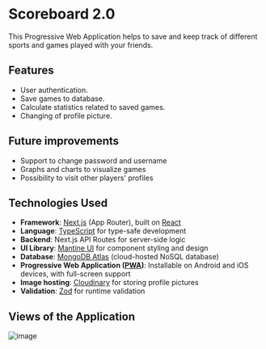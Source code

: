 # Scoreboard 2.0

This Progressive Web Application helps to save and keep track of different sports and games played with your friends.

## Features 
- User authentication.
- Save games to database.
- Calculate statistics related to saved games.
- Changing of profile picture.

## Future improvements
- Support to change password and username
- Graphs and charts to visualize games
- Possibility to visit other players' profiles

## Technologies Used
- **Framework**: [Next.js](https://nextjs.org/) (App Router), built on [React](https://react.dev/)
- **Language**: [TypeScript](https://www.typescriptlang.org/) for type-safe development
- **Backend**: Next.js API Routes for server-side logic
- **UI Library**: [Mantine UI](https://mantine.dev/) for component styling and design
- **Database**: [MongoDB Atlas](https://www.mongodb.com/atlas) (cloud-hosted NoSQL database)
- **Progressive Web Application ([PWA](https://developer.mozilla.org/en-US/docs/Web/Progressive_web_apps))**: Installable on Android and iOS devices, with full-screen support
- **Image hosting**: [Cloudinary](https://cloudinary.com/) for storing profile pictures
- **Validation**: [Zod](https://github.com/colinhacks/zod) for runtime validation

## Views of the Application
![image](https://github.com/user-attachments/assets/d5f95516-7dd4-40d0-bab6-b1d33d9282fc)
